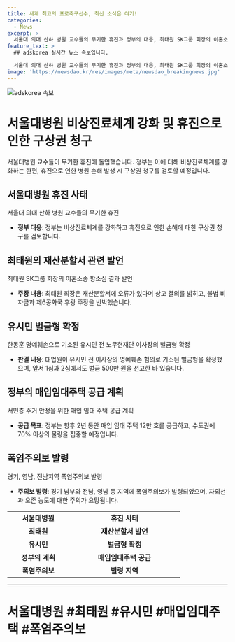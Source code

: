 ```yaml
---
title: 세계 최고의 프로축구선수, 최신 소식은 여기!
categories:
  - News
excerpt: >
  서울대 의대 산하 병원 교수들의 무기한 휴진과 정부의 대응, 최태원 SK그룹 회장의 이혼소송 항소심 결과, 유시민 전 노무현재단 이사장의 명예훼손 사건, 정부의 매입임대주택 공급 계획, 그리고 경기·영남·전남 지역의 폭염주의보 발령 등의 다양한 이슈가 속속 펼쳐지고 있습니다. 사건의 본질과 영향을 총망라하여 사람들의 이목을 잘 끌어 클릭하게끔 요약문을 작성하는 것이 중요합니다.
feature_text: >
  ## adskorea 실시간 뉴스 속보입니다.

  서울대 의대 산하 병원 교수들의 무기한 휴진과 정부의 대응, 최태원 SK그룹 회장의 이혼소송 항소심 결과, 유시민 전 노무현재단 이사장의 명예훼손 사건, 정부의 매입임대주택 공급 계획, 그리고 경기·영남·전남 지역의 폭염주의보 발령 등의 다양한 이슈가 속속 펼쳐지고 있습니다. 사건의 본질과 영향을 총망라하여 사람들의 이목을 잘 끌어 클릭하게끔 요약문을 작성하는 것이 중요합니다.
image: 'https://newsdao.kr/res/images/meta/newsdao_breakingnews.jpg'
---
```


<p><img src="https://newsdao.kr/res/images/meta/newsdao_breakingnews.jpg" alt="adskorea 속보" /></p>

<h1>서울대병원 비상진료체계 강화 및 휴진으로 인한 구상권 청구</h1>

<p data-ke-size="size16">서울대병원 교수들이 무기한 휴진에 돌입했습니다. 정부는 이에 대해 비상진료체계를 강화하는 한편, 휴진으로 인한 병원 손해 발생 시 구상권 청구를 검토할 예정입니다.</p>

<h2 data-ke-size="size26">서울대병원 휴진 사태</h2>

<p data-ke-size="size16">서울대 의대 산하 병원 교수들의 무기한 휴진</p>

<ul>
    <li><b>정부 대응</b>: 정부는 비상진료체계를 강화하고 휴진으로 인한 손해에 대한 구상권 청구를 검토합니다.</li>
</ul>

<h2 data-ke-size="size26">최태원의 재산분할서 관련 발언</h2>

<p data-ke-size="size16">최태원 SK그룹 회장의 이혼소송 항소심 결과 발언</p>

<ul>
    <li><b>주장 내용</b>: 최태원 회장은 재산분할서에 오류가 있다며 상고 결의를 밝히고, 불법 비자금과 제6공화국 후광 주장을 반박했습니다.</li>
</ul>

<h2 data-ke-size="size26">유시민 벌금형 확정</h2>

<p data-ke-size="size16">한동훈 명예훼손으로 기소된 유시민 전 노무현재단 이사장의 벌금형 확정</p>

<ul>
    <li><b>판결 내용</b>: 대법원이 유시민 전 이사장의 명예훼손 혐의로 기소된 벌금형을 확정했으며, 앞서 1심과 2심에서도 벌금 500만 원을 선고한 바 있습니다.</li>
</ul>

<h2 data-ke-size="size26">정부의 매입임대주택 공급 계획</h2>

<p data-ke-size="size16">서민층 주거 안정을 위한 매입 임대 주택 공급 계획</p>

<ul>
    <li><b>공급 목표</b>: 정부는 향후 2년 동안 매입 임대 주택 12만 호를 공급하고, 수도권에 70% 이상의 물량을 집중할 예정입니다.</li>
</ul>

<h2 data-ke-size="size26">폭염주의보 발령</h2>

<p data-ke-size="size16">경기, 영남, 전남지역 폭염주의보 발령</p>

<ul>
    <li><b>주의보 발령</b>: 경기 남부와 전남, 영남 등 지역에 폭염주의보가 발령되었으며, 자외선과 오존 농도에 대한 주의가 요망됩니다.</li>
</ul>

<table>
    <colgroup>
        <col width="141" style="width: 106pt;" />
        <col width="253" style="width: 190pt;" />
    </colgroup>
    <tbody>
        <tr>
            <td style="text-align: center; height: 17px;"><b>서울대병원</b></td>
            <td style="text-align: center; height: 17px;"><b>휴진 사태</b></td>
        </tr>
        <tr>
            <td style="text-align: center; height: 17px;"><b>최태원</b></td>
            <td style="text-align: center; height: 17px;"><b>재산분할서 발언</b></td>
        </tr>
        <tr>
            <td style="text-align: center; height: 17px;"><b>유시민</b></td>
            <td style="text-align: center; height: 17px;"><b>벌금형 확정</b></td>
        </tr>
        <tr>
            <td style="text-align: center; height: 17px;"><b>정부의 계획</b></td>
            <td style="text-align: center; height: 17px;"><b>매입임대주택 공급</b></td>
        </tr>
        <tr>
            <td style="text-align: center; height: 17px;"><b>폭염주의보</b></td>
            <td style="text-align: center; height: 17px;"><b>발령 지역</b></td>
        </tr>
    </tbody>
</table>

<hr />

<h1>서울대병원 #최태원 #유시민 #매입임대주택 #폭염주의보</h1>

